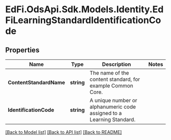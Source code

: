 # EdFi.OdsApi.Sdk.Models.Identity.EdFiLearningStandardIdentificationCode
## Properties

Name | Type | Description | Notes
------------ | ------------- | ------------- | -------------
**ContentStandardName** | **string** | The name of the content standard, for example Common Core. | 
**IdentificationCode** | **string** | A unique number or alphanumeric code assigned to a Learning Standard. | 

[[Back to Model list]](../README.md#documentation-for-models) [[Back to API list]](../README.md#documentation-for-api-endpoints) [[Back to README]](../README.md)

